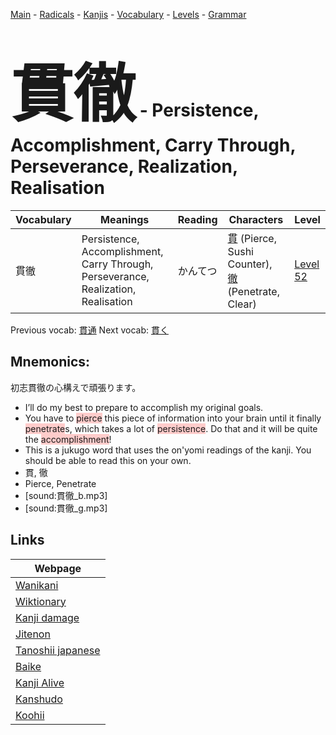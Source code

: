 <style> bigfont {font-size: 100px}</style>
[Main](../README.md) -
[Radicals](../radicals.md) -
[Kanjis](../kanjis.md) -
[Vocabulary](../vocabulary.md) -
[Levels](../levels.md) -
[Grammar](../grammar.md)
# <bigfont> 貫徹</bigfont> - Persistence, Accomplishment, Carry Through, Perseverance, Realization, Realisation 

| Vocabulary | Meanings | Reading | Characters | Level |
| --- | --- | --- | --- | --- |
| 貫徹 | Persistence, Accomplishment, Carry Through, Perseverance, Realization, Realisation | かんてつ |  [貫](../kanjis/貫.md) (Pierce, Sushi Counter), [徹](../kanjis/徹.md) (Penetrate, Clear) | [Level 52](../levels/wk_level52.md) |

Previous vocab: [貫通](貫通.md) Next vocab: [貫く](貫く.md) 

## Mnemonics:
初志貫徹の心構えで頑張ります。
* I’ll do my best to prepare to accomplish my original goals.
* You have to <span style="background-color:#ffcccb"> pierce</span> this piece of information into your brain until it finally <span style="background-color:#ffcccb"> penetrate</span>s, which takes a lot of <span style="background-color:#ffcccb"> persistence</span>. Do that and it will be quite the <span style="background-color:#ffcccb"> accomplishment</span>!
* This is a jukugo word that uses the on'yomi readings of the kanji. You should be able to read this on your own.
* 貫, 徹
* Pierce, Penetrate
* [sound:貫徹_b.mp3]
* [sound:貫徹_g.mp3]


## Links 

| Webpage |
| --- |
| [Wanikani          ](https://www.wanikani.com/kanji/貫徹) |
| [Wiktionary        ](https://en.wiktionary.org/wiki/貫徹) |
| [Kanji damage      ](http://www.kanjidamage.com/kanji/search?utf8=✓&q=貫徹) |
| [Jitenon           ](https://jitenon.com/kanji/貫徹) |
| [Tanoshii japanese ](https://www.tanoshiijapanese.com/dictionary/kanji.cfm?k=貫徹) |
| [Baike             ](https://baike.baidu.com/item/貫徹) |
| [Kanji Alive       ](https://app.kanjialive.com/貫徹) |
| [Kanshudo          ](https://www.kanshudo.com/searchmn?q=貫徹) |
| [Koohii            ](https://kanji.koohii.com/study/kanji/貫徹) |
